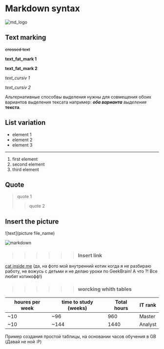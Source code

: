 # Markdown syntax
![md_logo](MD_logo.png)
## Text marking

~~crossed text~~

**text_fat_mark 1**

__text_fat_mark 2__

*text_cursiv 1*

_text_cursiv 2_

Альтернативные способвы выделения нужны для совмещения обоих вариантов выделения тексата например: _**оба варианта**_ *выделения* __текста__. 
## List variation
* element 1
* element 2
* element 3
___
1. first element
2. second element
3. third element

## Quote
> quote 1
>> quote 2

## Insert the picture
![text](picture file_name)

![markdown](markdown_logo.jpg)

>>>>>>### Insert link
[cat inside me](https://yt3.ggpht.com/ytc/AAUvwniT_bv5vTwdU3vtL9tGYRDQ_2AoS80-BMw-6V4qrQ=s900-c-k-c0x00ffffff-no-rj) (да, на фото мой внутренний котик когда я не разбираю работу, не вожусь с детьми и не делаю уроки по GeekBrain! А что ?! Все любят котикофф!)
>>>>>>### worcking whith tables

| houres per week | time to study (weeks) | Total hours | IT rank |
| ---- | ---- | ---- | ---- |
| ~10 | ~96 | 960 | Master |
| ~10 | ~144 | 1440 | Analyst |

Пример создания простой таблицы, на основании часов обучения в GB (Давай не ной :Р) 
